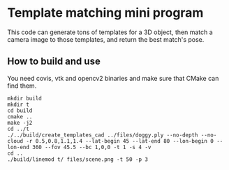 # Template matching mini program
This code can generate tons of templates for a 3D object, then match a camera image to those templates, and return the best match's pose.
## How to build and use
You need covis, vtk and opencv2 binaries and make sure that CMake can find them.
```
mkdir build
mkdir t
cd build
cmake ..
make -j2
cd ../t
./../build/create_templates_cad ../files/doggy.ply --no-depth --no-cloud -r 0.5,0.8,1.1,1.4 --lat-begin 45 --lat-end 80 --lon-begin 0 --lon-end 360 --fov 45.5 --bc 1,0,0 -t 1 -s 4 -v
cd ..
./build/linemod t/ files/scene.png -t 50 -p 3
```